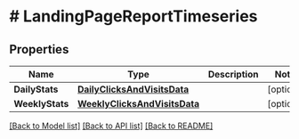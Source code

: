 # # LandingPageReportTimeseries


## Properties 


Name | Type | Description | Notes
------------ | ------------- | ------------- | -------------
**DailyStats**| [**DailyClicksAndVisitsData**](DailyClicksAndVisitsData.md) |   | [optional]
**WeeklyStats**| [**WeeklyClicksAndVisitsData**](WeeklyClicksAndVisitsData.md) |   | [optional]


[[Back to Model list]](../../README.md#models) [[Back to API list]](../../README.md#endpoints) [[Back to README]](../../README.md)

